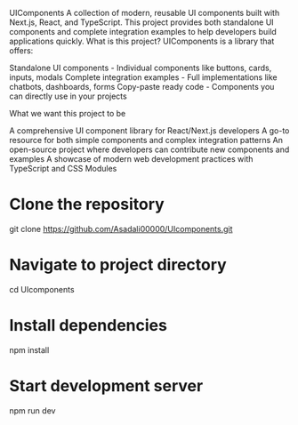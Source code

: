 UIComponents
A collection of modern, reusable UI components built with Next.js, React, and TypeScript. This project provides both standalone UI components and complete integration examples to help developers build applications quickly.
What is this project?
UIComponents is a library that offers:

Standalone UI components - Individual components like buttons, cards, inputs, modals
Complete integration examples - Full implementations like chatbots, dashboards, forms
Copy-paste ready code - Components you can directly use in your projects

What we want this project to be

A comprehensive UI component library for React/Next.js developers
A go-to resource for both simple components and complex integration patterns
An open-source project where developers can contribute new components and examples
A showcase of modern web development practices with TypeScript and CSS Modules 

# Clone the repository
git clone https://github.com/Asadali00000/UIcomponents.git

# Navigate to project directory
cd UIcomponents

# Install dependencies
npm install

# Start development server
npm run dev